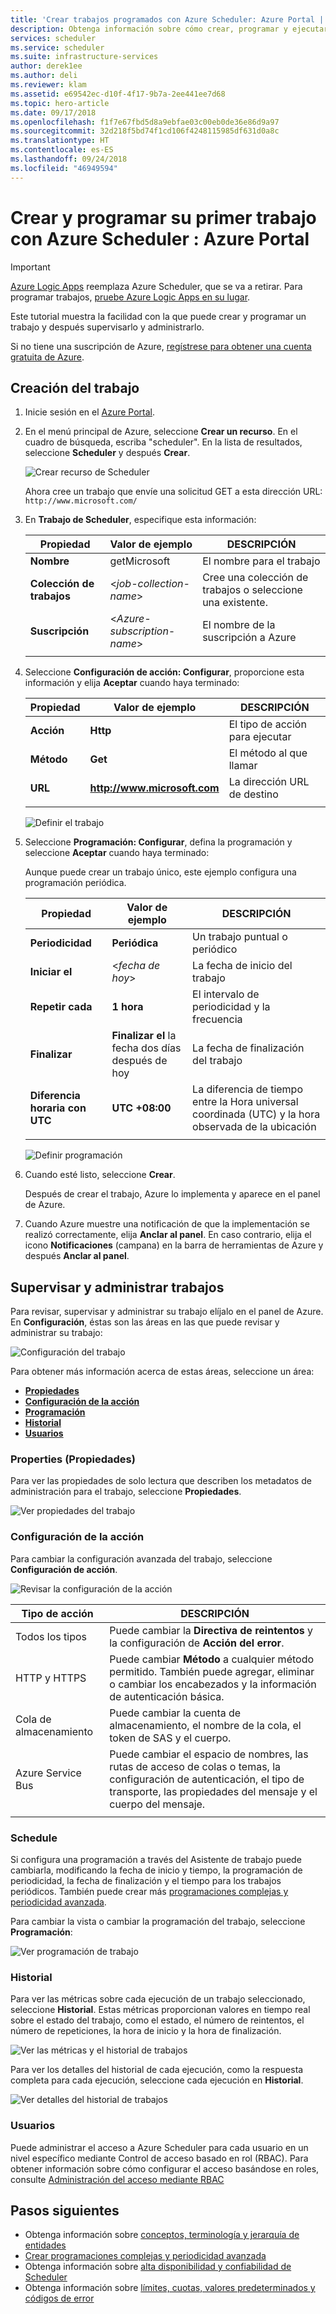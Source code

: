 ```yaml
---
title: 'Crear trabajos programados con Azure Scheduler: Azure Portal | Microsoft Docs'
description: Obtenga información sobre cómo crear, programar y ejecutar su primer trabajo automatizado con Azure Scheduler en Azure Portal
services: scheduler
ms.service: scheduler
ms.suite: infrastructure-services
author: derek1ee
ms.author: deli
ms.reviewer: klam
ms.assetid: e69542ec-d10f-4f17-9b7a-2ee441ee7d68
ms.topic: hero-article
ms.date: 09/17/2018
ms.openlocfilehash: f1f7e67fbd5d8a9ebfae03c00eb0de36e86d9a97
ms.sourcegitcommit: 32d218f5bd74f1cd106f4248115985df631d0a8c
ms.translationtype: HT
ms.contentlocale: es-ES
ms.lasthandoff: 09/24/2018
ms.locfileid: "46949594"
---
```

# <a name="create-and-schedule-your-first-job-with-azure-scheduler---azure-portal"></a>Crear y programar su primer trabajo con Azure Scheduler : Azure Portal

> [!IMPORTANT]
> [Azure Logic Apps](../logic-apps/logic-apps-overview.md) reemplaza Azure Scheduler, que se va a retirar. Para programar trabajos, [pruebe Azure Logic Apps en su lugar](../scheduler/migrate-from-scheduler-to-logic-apps.md). 

Este tutorial muestra la facilidad con la que puede crear y programar un trabajo y después supervisarlo y administrarlo. 

Si no tiene una suscripción de Azure, <a href="https://azure.microsoft.com/free/" target="_blank">regístrese para obtener una cuenta gratuita de Azure</a>.

## <a name="create-job"></a>Creación del trabajo

1. Inicie sesión en el [Azure Portal](https://portal.azure.com/).  

1. En el menú principal de Azure, seleccione **Crear un recurso**. En el cuadro de búsqueda, escriba "scheduler". En la lista de resultados, seleccione **Scheduler** y después **Crear**.

   ![Crear recurso de Scheduler](./media/scheduler-get-started-portal/scheduler-v2-portal-marketplace-create.png)

   Ahora cree un trabajo que envíe una solicitud GET a esta dirección URL: `http://www.microsoft.com/` 

1. En **Trabajo de Scheduler**, especifique esta información:

   | Propiedad | Valor de ejemplo | DESCRIPCIÓN |
   |----------|---------------|-------------| 
   | **Nombre** | getMicrosoft | El nombre para el trabajo | 
   | **Colección de trabajos** | <*job-collection-name*> | Cree una colección de trabajos o seleccione una existente. | 
   | **Suscripción** | <*Azure-subscription-name*> | El nombre de la suscripción a Azure | 
   |||| 

1. Seleccione **Configuración de acción: Configurar**, proporcione esta información y elija **Aceptar** cuando haya terminado:

   | Propiedad | Valor de ejemplo | DESCRIPCIÓN |
   |----------|---------------|-------------| 
   | **Acción** | **Http** | El tipo de acción para ejecutar | 
   | **Método** | **Get** | El método al que llamar | 
   | **URL** | **http://www.microsoft.com** | La dirección URL de destino | 
   |||| 
   
   ![Definir el trabajo](./media/scheduler-get-started-portal/scheduler-v2-portal-action-settings.png)

1. Seleccione **Programación: Configurar**, defina la programación y seleccione **Aceptar** cuando haya terminado:

   Aunque puede crear un trabajo único, este ejemplo configura una programación periódica.

   | Propiedad | Valor de ejemplo | DESCRIPCIÓN |
   |----------|---------------|-------------| 
   | **Periodicidad** | **Periódica** | Un trabajo puntual o periódico | 
   | **Iniciar el** | <*fecha de hoy*> | La fecha de inicio del trabajo | 
   | **Repetir cada** | **1 hora** | El intervalo de periodicidad y la frecuencia | 
   | **Finalizar** | **Finalizar el** la fecha dos días después de hoy | La fecha de finalización del trabajo | 
   | **Diferencia horaria con UTC** | **UTC +08:00** | La diferencia de tiempo entre la Hora universal coordinada (UTC) y la hora observada de la ubicación | 
   |||| 

   ![Definir programación](./media/scheduler-get-started-portal/scheduler-v2-portal-recurrence-schedule.png)

1. Cuando esté listo, seleccione **Crear**.

   Después de crear el trabajo, Azure lo implementa y aparece en el panel de Azure. 

1. Cuando Azure muestre una notificación de que la implementación se realizó correctamente, elija **Anclar al panel**. En caso contrario, elija el icono **Notificaciones** (campana) en la barra de herramientas de Azure y después **Anclar al panel**.

## <a name="monitor-and-manage-jobs"></a>Supervisar y administrar trabajos

Para revisar, supervisar y administrar su trabajo elíjalo en el panel de Azure. En **Configuración**, éstas son las áreas en las que puede revisar y administrar su trabajo:

![Configuración del trabajo](./media/scheduler-get-started-portal/scheduler-v2-portal-job-overview-1.png)

Para obtener más información acerca de estas áreas, seleccione un área:

* [**Propiedades**](#properties)
* [**Configuración de la acción**](#action-settings)
* [**Programación**](#schedule)
* [**Historial**](#history)
* [**Usuarios**](#users)

<a name="properties"></a>

### <a name="properties"></a>Properties (Propiedades)

Para ver las propiedades de solo lectura que describen los metadatos de administración para el trabajo, seleccione **Propiedades**.

![Ver propiedades del trabajo](./media/scheduler-get-started-portal/scheduler-v2-portal-job-properties.png)

<a name="action-settings"></a>

### <a name="action-settings"></a>Configuración de la acción

Para cambiar la configuración avanzada del trabajo, seleccione **Configuración de acción**. 

![Revisar la configuración de la acción](./media/scheduler-get-started-portal/scheduler-v2-portal-job-action-settings.png)

| Tipo de acción | DESCRIPCIÓN | 
|-------------|-------------| 
| Todos los tipos | Puede cambiar la **Directiva de reintentos** y la configuración de **Acción del error**. | 
| HTTP y HTTPS | Puede cambiar **Método** a cualquier método permitido. También puede agregar, eliminar o cambiar los encabezados y la información de autenticación básica. | 
| Cola de almacenamiento| Puede cambiar la cuenta de almacenamiento, el nombre de la cola, el token de SAS y el cuerpo. | 
| Azure Service Bus | Puede cambiar el espacio de nombres, las rutas de acceso de colas o temas, la configuración de autenticación, el tipo de transporte, las propiedades del mensaje y el cuerpo del mensaje. | 
||| 

<a name="schedule"></a>

### <a name="schedule"></a>Schedule

Si configura una programación a través del Asistente de trabajo puede cambiarla, modificando la fecha de inicio y tiempo, la programación de periodicidad, la fecha de finalización y el tiempo para los trabajos periódicos.
También puede crear más [programaciones complejas y periodicidad avanzada](scheduler-advanced-complexity.md).

Para cambiar la vista o cambiar la programación del trabajo, seleccione **Programación**:

![Ver programación de trabajo](./media/scheduler-get-started-portal/scheduler-v2-portal-job-schedule.png)

<a name="history"></a>

### <a name="history"></a>Historial

Para ver las métricas sobre cada ejecución de un trabajo seleccionado, seleccione **Historial**. Estas métricas proporcionan valores en tiempo real sobre el estado del trabajo, como el estado, el número de reintentos, el número de repeticiones, la hora de inicio y la hora de finalización.

![Ver las métricas y el historial de trabajos](./media/scheduler-get-started-portal/scheduler-v2-portal-job-history.png)

Para ver los detalles del historial de cada ejecución, como la respuesta completa para cada ejecución, seleccione cada ejecución en **Historial**. 

![Ver detalles del historial de trabajos](./media/scheduler-get-started-portal/scheduler-v2-portal-job-history-details.png)

<a name="users"></a>

### <a name="users"></a>Usuarios

Puede administrar el acceso a Azure Scheduler para cada usuario en un nivel específico mediante Control de acceso basado en rol (RBAC). Para obtener información sobre cómo configurar el acceso basándose en roles, consulte [Administración del acceso mediante RBAC](../role-based-access-control/role-assignments-portal.md)

## <a name="next-steps"></a>Pasos siguientes

* Obtenga información sobre [conceptos, terminología y jerarquía de entidades](scheduler-concepts-terms.md)
* [Crear programaciones complejas y periodicidad avanzada](scheduler-advanced-complexity.md)
* Obtenga información sobre [alta disponibilidad y confiabilidad de Scheduler](scheduler-high-availability-reliability.md)
* Obtenga información sobre [límites, cuotas, valores predeterminados y códigos de error](scheduler-limits-defaults-errors.md)
